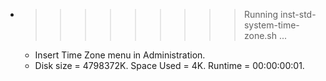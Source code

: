 * >>>>>>>>> Running inst-std-system-time-zone.sh ...
  * Insert Time Zone menu in Administration.
  * Disk size = 4798372K. Space Used = 4K. Runtime = 00:00:00:01.
